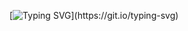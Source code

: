 [![Typing SVG](https://readme-typing-svg.demolab.com?font=Fira+Code&duration=2000&pause=1000&color=7EF771&background=FF000000&center=true&repeat=false&width=435&lines=Welcome+to+my+profile!)](https://git.io/typing-svg)

<!--
**Minuta18/Minuta18** is a ✨ _special_ ✨ repository because its `README.md` (this file) appears on your GitHub profile.

Here are some ideas to get you started:

- 🔭 I’m currently working on ...
- 🌱 I’m currently learning ...
- 👯 I’m looking to collaborate on ...
- 🤔 I’m looking for help with ...
- 💬 Ask me about ...
- 📫 How to reach me: ...
- 😄 Pronouns: ...
- ⚡ Fun fact: ...
-->

